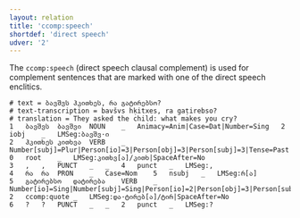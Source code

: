```yaml
---
layout: relation
title: 'ccomp:speech'
shortdef: 'direct speech'
udver: '2'
---
```


The `ccomp:speech` (direct speech clausal complement) is used for complement sentences that are marked with one of the direct speech enclitics.

~~~ conllu
# text = ბავშვს ჰკითხეს, რა გატირებსო?
# text-transcription = bavšvs hḳitxes, ra gaṭirebso?
# translation = They asked the child: what makes you cry?
1	ბავშვს	ბავშვი	NOUN	_	Animacy=Anim|Case=Dat|Number=Sing	2	iobj	_	LMSeg:ბავშვ·ი
2	ჰკითხეს	კითხვა	VERB	_	Number[subj]=Plur|Person[io]=3|Person[obj]=3|Person[subj]=3|Tense=Past	0	root	_	LMSeg:კითხვ[ა]/კითხ|SpaceAfter=No
3	,	,	PUNCT	_	_	4	punct	_	LMSeg:,
4	რა	რა	PRON	_	Case=Nom	5	nsubj	_	LMSeg:რ[ა]
5	გატირებსო	დატირება	VERB	_	Number[io]=Sing|Number[subj]=Sing|Person[io]=2|Person[obj]=3|Person[subj]=3|Tense=Pres	2	ccomp:quote	_	LMSeg:და·ტირებ[ა]/ტირ|SpaceAfter=No
6	?	?	PUNCT	_	_	2	punct	_	LMSeg:?
~~~
<!-- Interlanguage links updated Po 11. listopadu 2024, 20:10:33 CET -->
